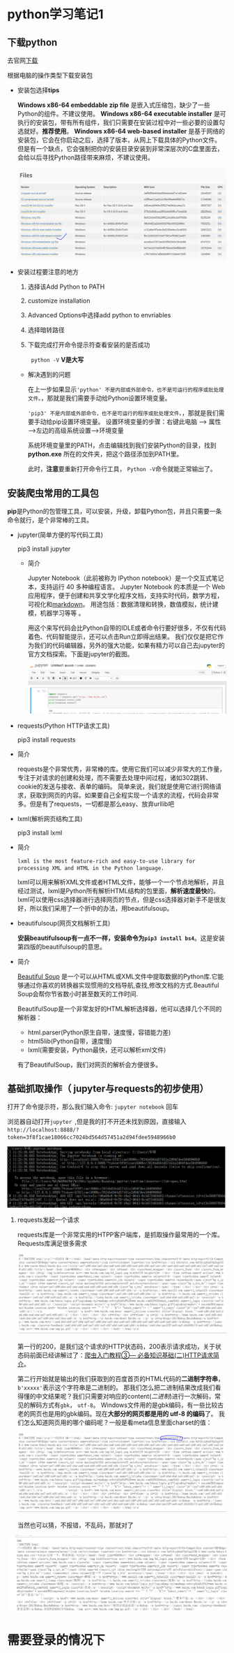 # python学习笔记1

## 下载python

去官网[下载]( https://www.python.org/downloads/windows/ )

根据电脑的操作类型下载安装包

- 安装包选择**tips**

  **Windows x86-64 embeddable zip file** 是嵌入式压缩包，缺少了一些Python的组件。不建议使用。
   **Windows x86-64 executable installer** 是可执行的安装包，带有所有组件，我们只需要在安装过程中对一些必要的设置勾选就好。**推荐使用**。
   **Windows x86-64 web-based installer** 是基于网络的安装包，它会在你启动之后，选择了版本，从网上下载具体的Python文件。但是有一个缺点，它会强制把你的安装目录安装到非常深层次的C盘里面去，会给以后寻找Python路径带来麻烦，不建议使用。

  ![installpython3.7.6](img/installpython3.7.6.PNG)



- 安装过程要注意的地方

  1. 选择该Add Python to PATH

  2. customize installation

  3. Advanced Options中选择add python to envriables

  4. 选择暗转路径

  5. 下载完成打开命令提示符查看安装的是否成功

     ` python -V` **V是大写**

     

  * 解决遇到的问题

    在上一步如果显示`'python' 不是内部或外部命令，也不是可运行的程序或批处理文件。`，那就是我们需要手动给Python设置环境变量。 

     `'pip3' 不是内部或外部命令，也不是可运行的程序或批处理文件。`，那就是我们需要手动给pip设置环境变量。
    设置环境变量的步骤：右键此电脑 —> 属性—>左边的高级系统设置—>环境变量

    系统环境变量里的PATH，点击编辑找到我们安装Python的目录，找到  **python.exe** 所在的文件夹，把这个路径添加到PATH里。

    此时，**注意**要重新打开命令行工具， `Python -V`命令就能正常输出了。 

## 安装爬虫常用的工具包

 **pip**是Python的包管理工具，可以安装，升级，卸载Python包，并且只需要一条命令就行，是个非常棒的工具。 

* jupyter(简单方便的写代码工具) 

   pip3 install jupyter 

  - 简介

    Jupyter Notebook（此前被称为 IPython notebook）是一个交互式笔记本，支持运行 40 多种编程语言。
     Jupyter Notebook 的本质是一个 Web 应用程序，便于创建和共享文学化程序文档，支持实时代码，数学方程，可视化和[markdown](https://baike.baidu.com/item/markdown)。 用途包括：数据清理和转换，数值模拟，统计建模，机器学习等等 。

    用这个来写代码会比Python自带的IDLE或者命令行要好很多，不仅有代码着色、代码智能提示，还可以点击Run立即得出结果。
     我们仅仅是把它作为我们的代码编辑器，另外的强大功能，如果有精力可以自己去jupyter的官方文档探索。下面是jupyter的截图。

    ![](img/jupyter.PNG)

*  requests(Python HTTP请求工具)

   pip3 install requests

  - 简介

    requests是个非常优秀，非常棒的库。使用它我们可以减少非常大的工作量，专注于对请求的创建和处理，而不需要去处理中间过程，诸如302跳转、cookie的发送与接收、表单的编码。
     简单来说，我们就是使用它进行网络请求，获取到网页的内容。如果要自己全程实现一个请求的流程，代码会非常多。但是有了requests，一切都是那么easy、放弃urllib吧

    

*  lxml(解析网页结构工具) 

   pip3 install lxml

  - 简介

    ```
    lxml is the most feature-rich and easy-to-use library for processing XML and HTML in the Python language.
    
    ```

    lxml可以用来解析XML文件或者HTML文件，能够一个一个节点地解析，并且经过测试，lxml是Python所有解析HTML结构的包里面，**解析速度最快**的。lxml可以使用css选择器进行选择网页的节点，但是css选择器对新手不是很友好，所以我们采用了一个折中的办法，用beautifulsoup。

*  beautifulsoup(网页文档解析工具) 

   **安装beautifulsoup有一点不一样，安装命令为`pip3 install bs4`**。这是安装第四版的beautifulsoup的意思。 

  - 简介

    [Beautiful Soup](http://www.crummy.com/software/BeautifulSoup/) 是一个可以从HTML或XML文件中提取数据的Python库.它能够通过你喜欢的转换器实现惯用的文档导航,查找,修改文档的方式.Beautiful Soup会帮你节省数小时甚至数天的工作时间.

    

    BeautifulSoup是一个非常友好的HTML解析选择器，他可以选择几个不同的解析器：

    - html.parser(Python原生自带，速度慢，容错能力差)
    - html5lib(Python自带，速度慢)
    - lxml(需要安装，Python最快，还可以解析xml文件)

    有了BeautifulSoup，我们对网页的解析会方便很多。

  

## 基础抓取操作（ jupyter与requests的初步使用）

 打开了命令提示符，那么我们输入命令: `jupyter notebook` 回车 

浏览器自动打开`jupyter `,但是我的打不开还未找到原因，直接输入`http://localhost:8888/?token=3f8f1cae18066cc7024bd564d57451a2d94fdee5948966b0`

![](img/cmd-j.png)

1. requests发起一个请求

    requests库是一个非常实用的HTPP客户端库，是抓取操作最常用的一个库。Requests库满足很多需求 

   

   ![](img/2.png)

   第一行的200，是我们这个请求的HTTP状态码，200表示请求成功，关于状态码前面已经讲解过了：[爬虫入门教程③— 必备知识基础(二)HTTP请求简介](https://www.jianshu.com/p/38ebe6724e51)。

   第二行开始就是输出的我们获取到的百度首页的HTML代码的**二进制字符串**，`b'xxxxx'`表示这个字符串是二进制的。
    那我们怎么把二进制结果改成我们看得懂的中文结果呢？我们只需要对响应的content(*二进制*)进行一次解码，常见的解码方式有`gbk`， `utf-8`。
    Windows文件用的是gbk编码，有一些比较古老的网页也是用的gbk编码。现在**大部分的网页都是用的 utf-8 的编码**了。
    我们怎么知道网页用的哪个编码呢？一般是看meta信息里面charset的值：

   ![](img/3.png)

   当然也可以猜，不报错，不乱码，那就对了 

![](img/1.png)

# 需要登录的情况下